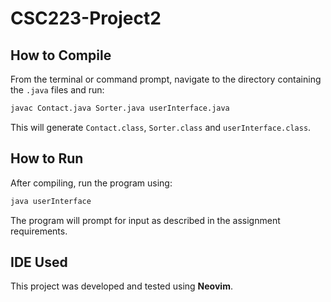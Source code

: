 # CSC223-Project2



## How to Compile
From the terminal or command prompt, navigate to the directory containing the `.java` files and run:

```bash
javac Contact.java Sorter.java userInterface.java
```

This will generate `Contact.class`, `Sorter.class` and `userInterface.class`.

## How to Run
After compiling, run the program using:

```bash
java userInterface
```

The program will prompt for input as described in the assignment requirements.

## IDE Used
This project was developed and tested using **Neovim**.  

